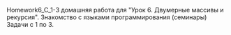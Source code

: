 Homework6_C_1-3 домашняя работа для "Урок 6. Двумерные массивы и рекурсия". 
Знакомство с языками программирования (семинары)
Задачи с 1 по 3.
